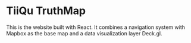 # TiiQu TruthMap

This is the website built with React. It combines a navigation system with Mapbox as the base map and a data visualization layer Deck.gl.
